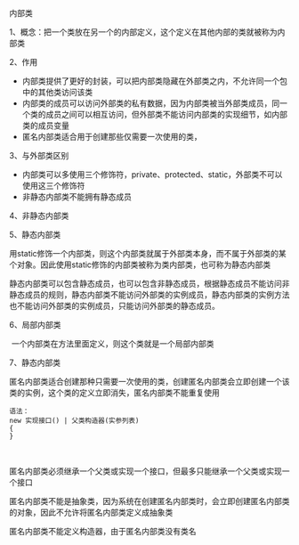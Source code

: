 内部类

1、概念：把一个类放在另一个的内部定义，这个定义在其他内部的类就被称为内部类

2、作用

- 内部类提供了更好的封装，可以把内部类隐藏在外部类之内，不允许同一个包中的其他类访问该类
- 内部类的成员可以访问外部类的私有数据，因为内部类被当外部类成员，同一个类的成员之间可以相互访问，但外部类不能访问内部类的实现细节，如内部类的成员变量
- 匿名内部类适合用于创建那些仅需要一次使用的类，

3、与外部类区别

- 内部类可以多使用三个修饰符，private、protected、static，外部类不可以使用这三个修饰符
- 非静态内部类不能拥有静态成员

4、非静态内部类

5、静态内部类

​		用static修饰一个内部类，则这个内部类就属于外部类本身，而不属于外部类的某个对象。因此使用static修饰的内部类被称为类内部类，也可称为静态内部类

​		静态内部类可以包含静态成员，也可以包含非静态成员，根据静态成员不能访问非静态成员的规则，静态内部类不能访问外部类的实例成员，静态内部类的实例方法也不能访问外部类的实例成员，只能访问外部类的静态成员。

6、局部内部类

​	一个内部类在方法里面定义，则这个类就是一个局部内部类

7、静态内部类

​		匿名内部类适合创建那种只需要一次使用的类，创建匿名内部类会立即创建一个该类的实例，这个类的定义立即消失，匿名内部类不能重复使用

```
语法：
new 实现接口() | 父类构造器(实参列表) 
{
}
```

​		

匿名内部类必须继承一个父类或实现一个接口，但最多只能继承一个父类或实现一个接口

匿名内部类不能是抽象类，因为系统在创建匿名内部类时，会立即创建匿名内部类的对象，因此不允许将匿名内部类定义成抽象类

匿名内部类不能定义构造器，由于匿名内部类没有类名


